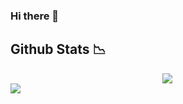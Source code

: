 ### Hi there 👋

<!--
**shahzodr/shahzodr** is a ✨ _special_ ✨ repository because its `README.md` (this file) appears on your GitHub profile.

Here are some ideas to get you started:

- 🔭 I’m currently working on ...
- 🌱 I’m currently learning ...
- 👯 I’m looking to collaborate on ...
- 🤔 I’m looking for help with ...
- 💬 Ask me about ...
- 📫 How to reach me: ...
- 😄 Pronouns: ...
- ⚡ Fun fact: ...
-->

## Github Stats 📉

<div align="center" style="display: flex;justify-content: center;align-items: center; flex-direction:column;width:100%">
<img src="https://github-readme-stats.vercel.app/api?username=shahzodr&show_icons=true&count_private=true&hide_border=true" align="left" />
</div>
<div align="center">
<img src="https://github-readme-stats.vercel.app/api/top-langs/?username=shahzodr&hide_border=true&layout=compact" align="left" />  
</div>
<br/>  
<br/>
